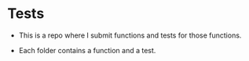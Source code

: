 # Tests

* This is a repo where I submit functions and tests for those functions.

* Each folder contains a function and a test.
